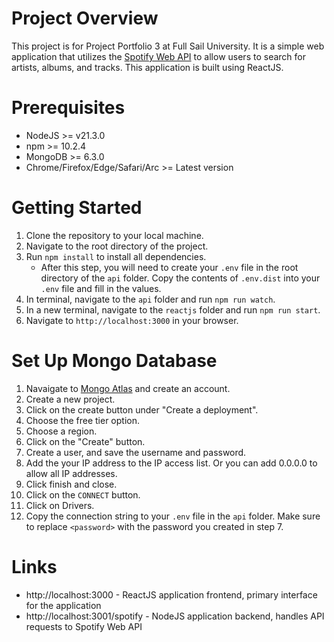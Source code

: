 # Project Overview

This project is for Project Portfolio 3 at Full Sail University. It is a simple web application that utilizes the [Spotify Web API](https://developer.spotify.com/documentation/web-api/) to allow users to search for artists, albums, and tracks. This application is built using ReactJS.

# Prerequisites

- NodeJS >= v21.3.0
- npm >= 10.2.4
- MongoDB >= 6.3.0
- Chrome/Firefox/Edge/Safari/Arc >= Latest version

# Getting Started

1. Clone the repository to your local machine.
2. Navigate to the root directory of the project.
3. Run `npm install` to install all dependencies.
    - After this step, you will need to create your `.env` file in the root directory of the `api` folder. Copy the contents of `.env.dist` into your `.env` file and fill in the values.
4. In terminal, navigate to the `api` folder and run `npm run watch`.
5. In a new terminal, navigate to the `reactjs` folder and run `npm run start`.
5. Navigate to `http://localhost:3000` in your browser.

# Set Up Mongo Database

1. Navaigate to [Mongo Atlas](https://www.mongodb.com/cloud/atlas) and create an account.
2. Create a new project.
3. Click on the create button under "Create a deployment".
4. Choose the free tier option.
5. Choose a region.
6. Click on the "Create" button.
7. Create a user, and save the username and password.
8. Add the your IP address to the IP access list. Or you can add 0.0.0.0 to allow all IP addresses.
9. Click finish and close.
10. Click on the `CONNECT` button.
11. Click on Drivers.
12. Copy the connection string to your `.env` file in the `api` folder. Make sure to replace `<password>` with the password you created in step 7.


# Links

- http://localhost:3000 - ReactJS application frontend, primary interface for the application
- http://localhost:3001/spotify - NodeJS application backend, handles API requests to Spotify Web API
